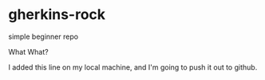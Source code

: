 gherkins-rock
=============

simple beginner repo

What What?

I added this line on my local machine, and I'm going to 
push it out to github.
